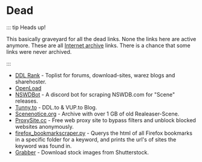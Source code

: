 <!--lint disable list-item-indent match-punctuation emphasis-marker list-item-indent-->

# Dead

::: tip Heads up!

This basically graveyard for all the dead links. None the links here are active anymore. These are all [Internet archive](https://web.archive.org/web/*/archive.org/) links. There is a chance that some links were never archived.

:::

-   [DDL Rank](https://web.archive.org/web/*/ddlrank.com) - Toplist for forums, download-sites, warez blogs and sharehoster.
-   [OpenLoad](https://web.archive.org/web/*/openload.co/)
-   [NSWDBot](https://web.archive.org/web/*/github.com/HunterKing/NSWDBot) - A discord bot for scraping NSWDB.com for "Scene" releases.
-   [Tunny.to](https://web.archive.org/web/*/tunny.to) - DDL.to & VUP.to Blog.
-   [Scenenotice.org](https://web.archive.org/web/*/scenenotice.org) - Archive with over 1 GB of old Realeaser-Scene.
-   [ProxySite.cc](https://web.archive.org/web/*/proxysite.cc/) - Free web proxy site to bypass filters and unblock blocked websites anonymously.
-   [firefox_bookmarkscraper.py](https://web.archive.org/web/*/github.com/ZeroOne010101/firefox_bookmarkscraper.py) - Querys the html of all Firefox bookmarks in a specific folder for a keyword, and prints the url's of sites the keyword was found in.
-   [Grabber](https://web.archive.org/web/*/grabber.co.in/) - Download stock images from Shutterstock.

